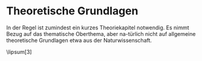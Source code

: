 # Theoretische Grundlagen

In der Regel ist zumindest ein kurzes Theoriekapitel notwendig. Es nimmt Bezug auf das thematische Oberthema, aber na-türlich nicht auf allgemeine theoretische Grundlagen etwa aus der Naturwissenschaft.

\lipsum[3]
